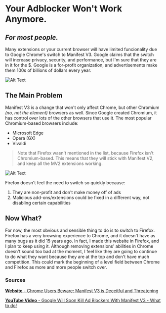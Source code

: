 # Your Adblocker Won't Work Anymore.
## _For most people._

Many extensions or your current browser will have limited funcionality due to Google Chrome's switch to Manifest V3. Google claims that the switch will increase privacy, security, and performance, but I'm sure that they are in it for the $. Google is a for-profit organization, and advertisements make them 100s of billions of dollars every year.

![Alt Text](https://images.unsplash.com/photo-1593672755342-741a7f868732?ixlib=rb-1.2.1&ixid=MnwxMjA3fDB8MHxzZWFyY2h8MXx8MTAwJTIwZG9sbGFyJTIwYmlsbHxlbnwwfHwwfHw%3D&w=1000&q=80)

## The Main Problem

Manifest V3 is a change that won't only affect Chrome, but other Chromium _(no, not the element)_ browsers as well. Since Google created Chromium, it has control over lots of the other browsers that use it. The most popular Chromium-based browsers include:
- Microsoft Edge
- Opera (GX)
- Vivaldi

> Note that Firefox wasn't mentioned in the list, because Firefox isn't Chromium-based. This means that they will stick with Manifest V2, and keep all the MV2 extensions working.

![Alt Text](https://www.mozilla.org/media/protocol/img/logos/firefox/browser/og.4ad05d4125a5.png)

Firefox doesn't feel the need to switch so quickly because: 
1. They are non-profit and don't make money off of ads
2. Malicious add-ons/extensions could be fixed in a different way, not disabling certain capabilities

## Now What?
For now, the most obvious and sensible thing to do is to switch to Firefox. Firefox has a very browsing experience to Chrome, and it doesn't have as many bugs as it did 15 years ago. In fact, I made this website in Firefox, and I plan to keep using it. Although removing extensions' abilities in Chrome doesn't sound too bad at the moment, I feel like they are going to continue to do what they want because they are at the top and don't have much competition. This could mark the beginning of a level field between Chrome and Firefox as more and more people switch over.

### Sources
[**Website** - Chrome Users Beware: Manifest V3 is Deceitful and Threatening](https://www.eff.org/deeplinks/2021/12/chrome-users-beware-manifest-v3-deceitful-and-threatening)

[**YouTube Video** - Google Will Soon Kill Ad Blockers With Manifest V3 - What to do!](https://youtu.be/18VM1xZQdXc)
